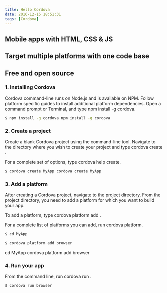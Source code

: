 ```yaml
---
title: Hello Cordova
date: 2016-12-15 18:51:31
tags: [Cordova]
---
```


## Mobile apps with HTML, CSS & JS

## Target multiple platforms with one code base

## Free and open source

### 1. Installing Cordova
Cordova command-line runs on Node.js and is available on NPM. Follow platform specific guides to install additional platform dependencies. Open a command prompt or Terminal, and type npm install -g cordova.

``` bash
$ npm install -g cordova npm install -g cordova
```

### 2. Create a project
Create a blank Cordova project using the command-line tool. Navigate to the directory where you wish to create your project and type cordova create <path>.

For a complete set of options, type cordova help create.

``` bash
$ cordova create MyApp cordova create MyApp
```

### 3. Add a platform
After creating a Cordova project, navigate to the project directory. From the project directory, you need to add a platform for which you want to build your app.

To add a platform, type cordova platform add <platform name>.

For a complete list of platforms you can add, run cordova platform.

``` bash
$ cd MyApp

$ cordova platform add browser
```
cd MyApp cordova platform add browser

### 4. Run your app
From the command line, run cordova run <platform name>.

``` bash
$ cordova run browser
```